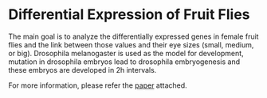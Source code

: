 # Differential Expression of Fruit Flies

The main goal is to analyze the differentially expressed genes in female fruit flies and the link between those values and their eye sizes (small, medium, or big). Drosophila melanogaster is used as the model for development, mutation in drosophila embryos lead to drosophila embryogenesis and these embryos are developed in 2h intervals.

For more information, please refer the [paper](https://github.com/sivakamit/Differential_Expression_of_Fruit_Flies/blob/main/%20Differential%20Expression%20of%20Fruit%20Flies.pdf) attached. 
